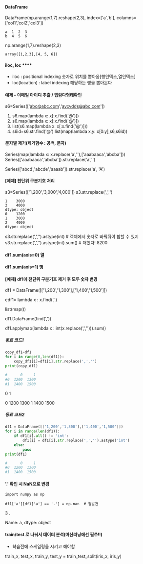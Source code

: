 #### DataFrame

DataFrame(np.arange(1,7).reshape(2,3), index=['a','b'], columns=['col1','col2','col3'])
```   A  B  C
a  1  2  3
b  4  5  6
```

np.arange(1,7).reshape(2,3)

```array([[1, 2, 3],
array([1,2,3],[4, 5, 6])
```


#### iloc, loc ****

- iloc : positional indexing 숫자로 위치를 뽑아옴[행인덱스,열인덱스]
- loc(location) : label indexing 해당하는 행을 뽑아온다



#### 예제 - 이메일 아이디 추출 / 맵람다형태확인

s6=Series(['abc@abc.com','avcvdds@abc.com'])

1. s6.map(lambda x: x[:x.find('@')])
2. s6.map(lambda x: x[:x.find('@')])
3. list(s6.map(lambda x: x[:x.find('@')]))
4. s6id=s6.str.find('@')
   list(map(lambda x,y: x[0:y],s6,s6id))



#### 문자열 제거(제거함수 : 공백, 문자)

Series(map(lambda x: x.replace('a',''),['aaabaaca','abcba']))
Series(['aaabaaca','abcba']).str.replace('a','')

Series(['abcd','abcde','aaaab']).str.replace('a', 'A')



#### [예제] 천단위 구분기호 처리

s3=Series(['1,200','3,000','4,000'])
s3.str.replace(',','')

``` 0    1200
1    3000
2    4000
dtype: object
0    1200
1    3000
2    4000
dtype: object
```

s3.str.replace(',','').astype(int)              # 객체에서 숫자로 바꿔줘야 합할 수 있지
s3.str.replace(',','').astype(int).sum()   # 더했다! 8200



#### df1.sum(axis=0)    열
#### df1.sum(axis=1)    행





#### [예제] df1에 천단위 구분기호 제거 후 모두 숫자 변경

df1 = DataFrame([['1,200','1,300'],['1,400','1,500']])

edf1= lambda x : x.find(',')

list(map())

df1.DataFrame(find(','))    




df1.applymap(lambda x : int(x.replace(',',''))).sum()



##### 동료 코드1

```python
copy_df1=df1
for i in range(0,len(df1)):
    copy_df1[i]=df1[i].str.replace(',','')
print(copy_df1)

#      0     1
#0  1200  1300
#1  1400  1500
```

  0     1

0  1200  1300
1  1400  1500

##### 동료 코드2

```python
df1 = DataFrame([['1,200','1,300'],['1,400','1,500']])
for i in range(len(df1)):
    if df1[i].all() != 'int':
        df1[i] = df1[i].str.replace(',','').astype('int')
    else:
        pass
print(df1)

#      0     1
#0  1200  1300
#1  1400  1500
```



#### '.' 확인 시 NaN으로 변경

```
import numpy as np

df1['a'][df1['a'] == '.'] = np.nan  # 점발견
```

3    .

Name: a, dtype: object



#### train/test 로 나눠서 데이터 분석(머신러닝에선 필쑤!!)

- 학습전에 스케일링을 시키고 해야함

train_x, test_x, train_y, test_y = train_test_split(iris_x, iris_y)
